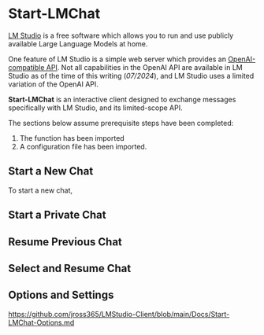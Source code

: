 # Start-LMChat
[LM Studio](https://lmstudio.ai/) is a free software which allows you to run and use publicly available Large Language Models at home.

One feature of LM Studio is a simple web server which provides an [OpenAI-compatible API](https://platform.openai.com/docs/api-reference/introduction). Not all capabilities in the OpenAI API are available in LM Studio as of the time of this writing (*07/2024*), and LM Studio uses a limited variation of the OpenAI API.

**Start-LMChat** is an interactive client designed to exchange messages specifically with LM Studio, and its limited-scope API.

The sections below assume prerequisite steps have been completed:

1. The function has been imported
2. A configuration file has been imported.

## Start a New Chat
To start a new chat, 

## Start a Private Chat

## Resume Previous Chat

## Select and Resume Chat

## Options and Settings


https://github.com/jross365/LMStudio-Client/blob/main/Docs/Start-LMChat-Options.md
